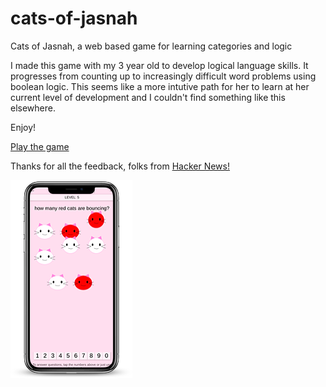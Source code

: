# cats-of-jasnah
Cats of Jasnah, a web based game for learning categories and logic

I made this game with my 3 year old to develop logical language skills. It progresses from counting up to increasingly difficult word problems using boolean logic. This seems like a more intutive path for her to learn at her current level of development and I couldn't find something like this elsewhere.

Enjoy!

[Play the game](https://countable.github.io/cats-of-jasnah)

Thanks for all the feedback, folks from [Hacker News!](https://news.ycombinator.com/item?id=21880446#21886290)

![cats of jasnah](./cats.png)
